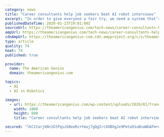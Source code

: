 ```yaml
---
category: news
title: "Career consultants help job seekers beat AI robot interviews"
excerpt: "In order to give everyone a fair try, we need a system that’s less biased. With the cool, calculating depictions of artificial intelligence in modern media, it’s tempting to say that AI could help us solve our resume screening woes. After all, nothing says unbiased like a machine…right? Wrong. I mean, if you need an example of what can go ..."
publishedDateTime: 2020-01-23T19:01:00Z
sourceUrl: https://theamericangenius.com/tech-news/career-consultants-help-job-seekers-beat-ai-robot-interviews/
ampUrl: https://theamericangenius.com/tech-news/career-consultants-help-job-seekers-beat-ai-robot-interviews/amp/
cdnAmpUrl: https://theamericangenius-com.cdn.ampproject.org/c/s/theamericangenius.com/tech-news/career-consultants-help-job-seekers-beat-ai-robot-interviews/amp/
type: article
quality: 74
heat: 74
published: true

provider:
  name: The American Genius
  domain: theamericangenius.com

topics:
  - AI
  - AI in Robotics

images:
  - url: https://theamericangenius.com/wp-content/uploads/2020/01/franck-v-JjGXjESMxOY-unsplash-1-1000x600.jpg
    width: 1000
    height: 600
    title: "Career consultants help job seekers beat AI robot interviews"

secured: "lkC1tarjkN+2GtPqszG0eeRz+Ymuj7gQgIrcXOBXgJx9Pmta91uBnaWGAFm+c/TmTv3ux10SMynzCE/dVvZTxmPhnN8L4hHJ5BTFRA+23K/6E5HGeCXWCLi9QZdNJ2KlG4Q5T9N7o0tmpZCiTtdjZJWyA2k75GDS7mruMy7uhrTIaP9EE9az8g+OeAJ+pnVyDwyK8uOfMEPw7TCHRD2UCNRhnDZNX0f3nDG47fuTbFGE7ZfnvMoZkkTh+z5k9XEyIqo0IusR8bstTUFkmcy9DXH8ESGtoTU4EyZDeC/VYSeJVxnWtJmCPIfXL2PISugkTvHmsefFS+pQ6OYeeI3vG6g8ExGqJXQBBNJsoZs5bASxa6AkytIR+qykJagYtNuL6tZS4UVOdkDK9eqyr0qeHxVEncAK0bgG1/NEGENyPomI/OvrgnSqczc1OP1sLwzdMLHfhJ+AXoDN+Jc0ex4KjydzUSwjba3xyqmmrWr4aCw=;MpsG982JcrUSaR2MjMRN+A=="
---
```


